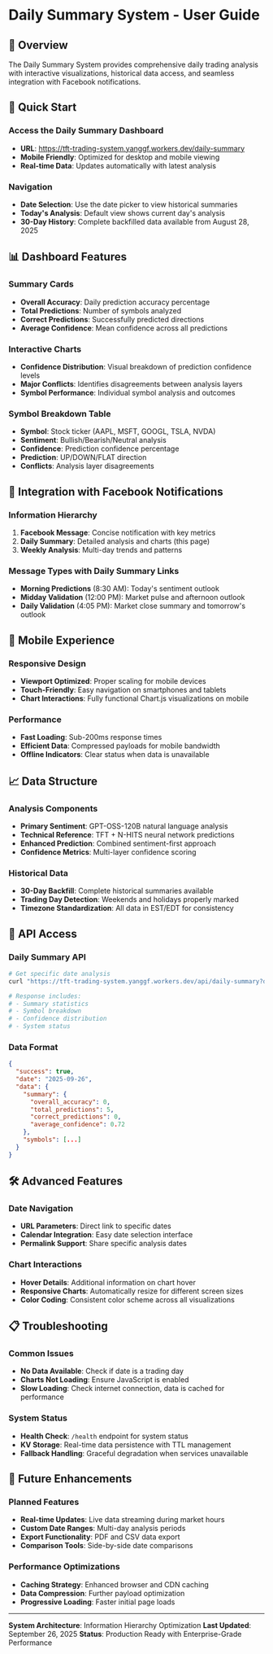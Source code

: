 # Daily Summary System - User Guide

## 🎯 Overview

The Daily Summary System provides comprehensive daily trading analysis with interactive visualizations, historical data access, and seamless integration with Facebook notifications.

## 🚀 Quick Start

### Access the Daily Summary Dashboard
- **URL**: https://tft-trading-system.yanggf.workers.dev/daily-summary
- **Mobile Friendly**: Optimized for desktop and mobile viewing
- **Real-time Data**: Updates automatically with latest analysis

### Navigation
- **Date Selection**: Use the date picker to view historical summaries
- **Today's Analysis**: Default view shows current day's analysis
- **30-Day History**: Complete backfilled data available from August 28, 2025

## 📊 Dashboard Features

### Summary Cards
- **Overall Accuracy**: Daily prediction accuracy percentage
- **Total Predictions**: Number of symbols analyzed
- **Correct Predictions**: Successfully predicted directions
- **Average Confidence**: Mean confidence across all predictions

### Interactive Charts
- **Confidence Distribution**: Visual breakdown of prediction confidence levels
- **Major Conflicts**: Identifies disagreements between analysis layers
- **Symbol Performance**: Individual symbol analysis and outcomes

### Symbol Breakdown Table
- **Symbol**: Stock ticker (AAPL, MSFT, GOOGL, TSLA, NVDA)
- **Sentiment**: Bullish/Bearish/Neutral analysis
- **Confidence**: Prediction confidence percentage
- **Prediction**: UP/DOWN/FLAT direction
- **Conflicts**: Analysis layer disagreements

## 🔗 Integration with Facebook Notifications

### Information Hierarchy
1. **Facebook Message**: Concise notification with key metrics
2. **Daily Summary**: Detailed analysis and charts (this page)
3. **Weekly Analysis**: Multi-day trends and patterns

### Message Types with Daily Summary Links
- **Morning Predictions** (8:30 AM): Today's sentiment outlook
- **Midday Validation** (12:00 PM): Market pulse and afternoon outlook
- **Daily Validation** (4:05 PM): Market close summary and tomorrow's outlook

## 📱 Mobile Experience

### Responsive Design
- **Viewport Optimized**: Proper scaling for mobile devices
- **Touch-Friendly**: Easy navigation on smartphones and tablets
- **Chart Interactions**: Fully functional Chart.js visualizations on mobile

### Performance
- **Fast Loading**: Sub-200ms response times
- **Efficient Data**: Compressed payloads for mobile bandwidth
- **Offline Indicators**: Clear status when data is unavailable

## 📈 Data Structure

### Analysis Components
- **Primary Sentiment**: GPT-OSS-120B natural language analysis
- **Technical Reference**: TFT + N-HITS neural network predictions
- **Enhanced Prediction**: Combined sentiment-first approach
- **Confidence Metrics**: Multi-layer confidence scoring

### Historical Data
- **30-Day Backfill**: Complete historical summaries available
- **Trading Day Detection**: Weekends and holidays properly marked
- **Timezone Standardization**: All data in EST/EDT for consistency

## 🔧 API Access

### Daily Summary API
```bash
# Get specific date analysis
curl "https://tft-trading-system.yanggf.workers.dev/api/daily-summary?date=2025-09-26"

# Response includes:
# - Summary statistics
# - Symbol breakdown
# - Confidence distribution
# - System status
```

### Data Format
```json
{
  "success": true,
  "date": "2025-09-26",
  "data": {
    "summary": {
      "overall_accuracy": 0,
      "total_predictions": 5,
      "correct_predictions": 0,
      "average_confidence": 0.72
    },
    "symbols": [...]
  }
}
```

## 🛠️ Advanced Features

### Date Navigation
- **URL Parameters**: Direct link to specific dates
- **Calendar Integration**: Easy date selection interface
- **Permalink Support**: Share specific analysis dates

### Chart Interactions
- **Hover Details**: Additional information on chart hover
- **Responsive Charts**: Automatically resize for different screen sizes
- **Color Coding**: Consistent color scheme across all visualizations

## 📋 Troubleshooting

### Common Issues
- **No Data Available**: Check if date is a trading day
- **Charts Not Loading**: Ensure JavaScript is enabled
- **Slow Loading**: Check internet connection, data is cached for performance

### System Status
- **Health Check**: `/health` endpoint for system status
- **KV Storage**: Real-time data persistence with TTL management
- **Fallback Handling**: Graceful degradation when services unavailable

## 🔮 Future Enhancements

### Planned Features
- **Real-time Updates**: Live data streaming during market hours
- **Custom Date Ranges**: Multi-day analysis periods
- **Export Functionality**: PDF and CSV data export
- **Comparison Tools**: Side-by-side date comparisons

### Performance Optimizations
- **Caching Strategy**: Enhanced browser and CDN caching
- **Data Compression**: Further payload optimization
- **Progressive Loading**: Faster initial page loads

---

**System Architecture**: Information Hierarchy Optimization
**Last Updated**: September 26, 2025
**Status**: Production Ready with Enterprise-Grade Performance